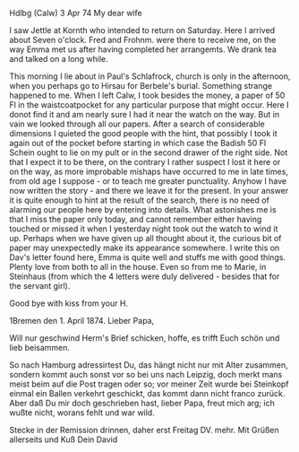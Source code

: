  Hdlbg (Calw) 3 Apr 74
My dear wife

I saw Jettle at Kornth who intended to return on Saturday. Here I arrived about Seven o'clock. Fred and Frohnm. were there to receive me, on the way Emma met us after having completed her arrangemts. We drank tea and talked on a long while.

This morning I lie about in Paul's Schlafrock, church is only in the afternoon, when you perhaps go to Hirsau for Berbele's burial. Something strange happened to me. When I left Calw, I took besides the money, a paper of 50 Fl in the waistcoatpocket for any particular purpose that might occur. Here I donot find it and am nearly sure I had it near the watch on the way. But in vain we looked through all our papers. After a search of considerable dimensions I quieted the good people with the hint, that possibly I took it again out of the pocket before starting in which case the Badish 50 Fl Schein ought to lie on my pult or in the second drawer of the right side. Not that I expect it to be there, on the contrary I rather suspect I lost it here or on the way, as more improbable mishaps have occurred to me in late times, from old age I suppose - or to teach me greater punctuality. Anyhow I have now written the story - and there we leave it for the present. In your answer it is quite enough to hint at the result of the search, there is no need of alarming our people here by entering into details. What astonishes me is that I miss the paper only today, and cannot remember either having touched or missed it when I yesterday night took out the watch to wind it up. Perhaps when we have given up all thought about it, the curious bit of paper may unexpectedly make its appearance somewhere. I write this on Dav's letter found here, Emma is quite well and stuffs me with good things. Plenty love from both to all in the house. Even so from me to Marie, in Steinhaus (from which the 4 letters were duly delivered - besides that for the servant girl).

 Good bye with
 kiss from your H.



 1Bremen den 1. April 1874.
Lieber Papa,

Will nur geschwind Herm's Brief schicken, hoffe, es trifft Euch schön und lieb beisammen.

So nach Hamburg adressirtest Du, das hängt nicht nur mit Alter zusammen, sondern kommt auch sonst vor so bei uns nach Leipzig, doch merkt mans meist beim auf die Post tragen oder so; vor meiner Zeit wurde bei Steinkopf einmal ein Ballen verkehrt geschickt, das kommt dann nicht franco zurück. Aber daß Du mir doch geschrieben hast, lieber Papa, freut mich arg; ich wußte nicht, worans fehlt und war wild.

Stecke in der Remission drinnen, daher erst Freitag DV. mehr. 
Mit Grüßen allerseits und Kuß
 Dein David
